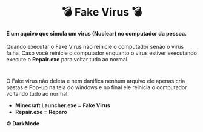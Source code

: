 <h1 align="center">💣 Fake Virus 💣</h1>

#### É um aquivo que simula um virus (Nuclear) no computador da pessoa.

Quando executar o Fake Virus não reinicie o computador senão o virus falha, Caso você reinicie o computador enquanto o virus estiver executando execute o **Repair.exe** para voltar tudo ao normal.

#

O Fake virus não deleta e nem danifica nenhum arquivo ele apenas cria pastas e Pop-up na tela do windows e no final ele reinicia o computador voltando tudo ao normal.

- **Minecraft Launcher.exe = Fake Virus**
- **Repair.exe = Reparo**

**© DarkMode**
